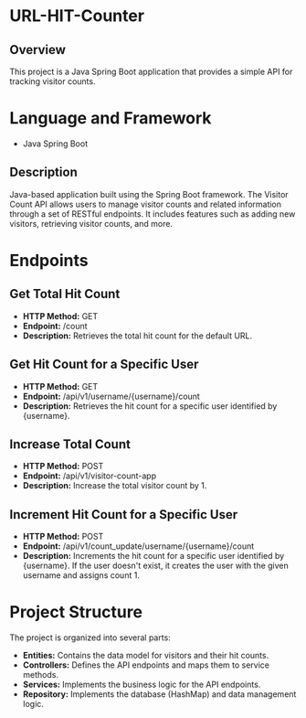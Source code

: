 # URL-HIT-Counter

## Overview
This project is a Java Spring Boot application that provides a simple API for tracking visitor counts.

# Language and Framework
- Java Spring Boot

## Description
Java-based application built using the Spring Boot framework. The Visitor Count API allows users to manage visitor counts and related information through a set of RESTful endpoints. It includes features such as adding new visitors, retrieving visitor counts, and more.

# Endpoints
## Get Total Hit Count
- **HTTP Method:** GET
- **Endpoint:** /count
- **Description:** Retrieves the total hit count for the default URL.

## Get Hit Count for a Specific User
- **HTTP Method:** GET
- **Endpoint:** /api/v1/username/{username}/count
- **Description:** Retrieves the hit count for a specific user identified by {username}.

## Increase Total Count
- **HTTP Method:** POST
- **Endpoint:** /api/v1/visitor-count-app
- **Description:** Increase the total visitor count by 1.

## Increment Hit Count for a Specific User
- **HTTP Method:** POST
- **Endpoint:** /api/v1/count_update/username/{username}/count
- **Description:** Increments the hit count for a specific user identified by {username}. If the user doesn't exist, it creates the user with the given username and assigns count 1.

# Project Structure
The project is organized into several parts:

- **Entities:** Contains the data model for visitors and their hit counts.
- **Controllers:** Defines the API endpoints and maps them to service methods.
- **Services:** Implements the business logic for the API endpoints.
- **Repository:** Implements the database (HashMap) and data management logic.
